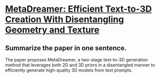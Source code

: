 # [MetaDreamer: Efficient Text-to-3D Creation With Disentangling Geometry   and Texture](https://arxiv.org/abs/2311.10123)

## Summarize the paper in one sentence.

 The paper proposes MetaDreamer, a two-stage text-to-3D generation method that leverages both 2D and 3D priors in a disentangled manner to efficiently generate high-quality 3D models from text prompts.

